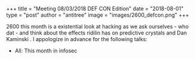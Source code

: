 +++
title =  "Meeting 08/03/2018 DEF CON Edition"
date = "2018-08-01"
type = "post"
author = "antitree"
image = "images/2600_defcon.png"
+++

2600 this month is a existential look at hacking as we ask ourselves -
who dat - and think about the effects ridilin has on predictive crystals
and Dan Kaminski . I appologize in advance for the following talks:

* All: This month in infosec
